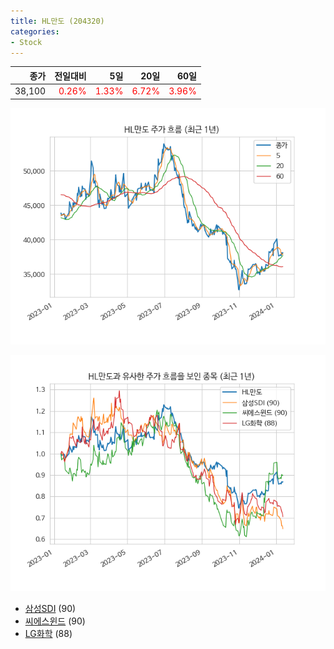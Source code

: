 ```yaml
---
title: HL만도 (204320)
categories:
- Stock
---
```


|종가|전일대비|5일|20일|60일|
|---:|-------:|--:|---:|---:|
|38,100|<span style="color: red">0.26%</span>|<span style="color: red">1.33%</span>|<span style="color: red">6.72%</span>|<span style="color: red">3.96%</span>|


<!-- more -->

![204320](/assets/images/stock/204320.png)

![204320](/assets/images/stock/204320_sim.png)

- [삼성SDI](/006400/) (90)
- [씨에스윈드](/112610/) (90)
- [LG화학](//051910/) (88)